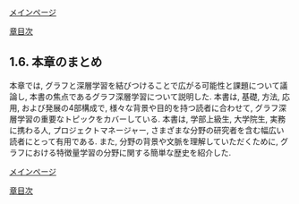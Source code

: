 [メインページ](../../index.markdown)

[章目次](./chap1.md)
## 1.6. 本章のまとめ

本章では,
グラフと深層学習を結びつけることで広がる可能性と課題について議論し,
本書の焦点であるグラフ深層学習について説明した. 本書は, 基礎, 方法,
応用, および発展の4部構成で, 様々な背景や目的を持つ読者に合わせて,
グラフ深層学習の重要なトピックをカバーしている. 本書は, 学部上級生,
大学院生, 実務に携わる人, プロジェクトマネージャー,
さまざまな分野の研究者を含む幅広い読者にとって有用である. また,
分野の背景や文脈を理解していただくために,
グラフにおける特徴量学習の分野に関する簡単な歴史を紹介した.


[メインページ](../../index.markdown)

[章目次](./chap1.md)
